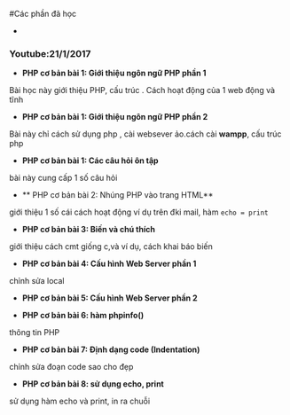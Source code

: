 #Các phần đã học 

-
### Youtube:21/1/2017
-  **PHP cơ bản bài 1: Giới thiệu ngôn ngữ PHP phần 1** 

Bài học này giới thiệu PHP, cấu trúc . Cách hoạt động của 1 web động và tĩnh

- **PHP cơ bản bài 1: Giới thiệu ngôn ngữ PHP phần 2**

Bài này chỉ cách sử dụng php , cài websever ảo.cách cài	**wampp**, cấu trúc php

-  **PHP cơ bản bài 1: Các câu hỏi ôn tập**

bài này cung cấp 1 số câu hỏi

- ** PHP cơ bản bài 2: Nhúng PHP vào trang HTML**

giới thiệu 1 số cái cách hoạt động ví dụ trên đki mail, hàm `echo = print` 

- **PHP cơ bản bài 3: Biến và chú thích**

giới thiệu cách cmt giống c,và ví dụ, cách khai báo biến

- **PHP cơ bản bài 4: Cấu hình Web Server phần 1**

chỉnh sửa local

- **PHP cơ bản bài 5: Cấu hình Web Server phần 2**

- **PHP cơ bản bài 6: hàm phpinfo()**

thông tin PHP

- **PHP cơ bản bài 7: Định dạng code (Indentation)**

chỉnh sửa đoạn code sao cho đẹp

- **PHP cơ bản bài 8: sử dụng echo, print**

sử dụng hàm echo và print, in ra chuỗi

